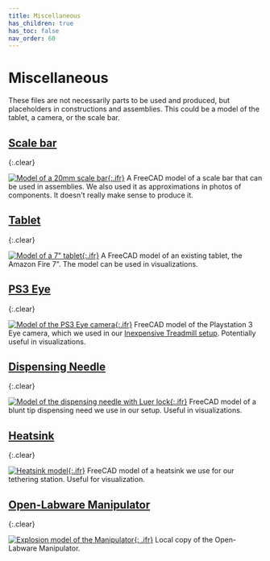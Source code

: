 ```yaml
---
title: Miscellaneous
has_children: true
has_toc: false
nav_order: 60
---
```


# Miscellaneous

These files are not necessarily parts to be used and produced, but placeholders in constructions and assemblies. This could be a model of the tablet, a camera, or the scale bar.

## [Scale bar]({{site.baseurl}}/miscellaneous/scale-bar)
{:.clear}

[![Model of a 20mm scale bar]({{site.baseurl}}/assets/img/Miscellaneous/Scale-Bar/Scale-Bar.png){:.ifr}]({{site.baseurl}}/miscellaneous/scale-bar)
A FreeCAD model of a scale bar that can be used in assemblies. We also used it as approximations in photos of components. It doesn't really make sense to produce it.

## [Tablet]({{site.baseurl}}/miscellaneous/tablet)
{:.clear}

[![Model of a 7" tablet]({{site.baseurl}}/assets/img/Miscellaneous/Tablet/FireTablet.png){:.ifr}]({{site.baseurl}}/miscellaneous/tablet)
A FreeCAD model of an existing tablet, the Amazon Fire  7". The model can be used in visualizations.

## [PS3 Eye]({{site.baseurl}}/miscellaneous/ps3-eye)
{:.clear}

[![Model of the PS3 Eye camera]({{site.baseurl}}/assets/img/Miscellaneous/PS3-Eye/PS3-Eye.png){:.ifr}]({{site.baseurl}}/miscellaneous/ps3-eye)
FreeCAD model of the Playstation 3 Eye camera, which we used in our [Inexpensive Treadmill setup]({{site.baseurl}}/inexpensive-treadmill). Potentially useful in visualizations.

## [Dispensing Needle]({{site.baseurl}}/miscellaneous/dispensing-needle)
{:.clear}

[![Model of the dispensing needle with Luer lock]({{site.baseurl}}/assets/img/Miscellaneous/Luer-Tether/Luer-Tether.png){:.ifr}]({{site.baseurl}}/miscellaneous/dispensing-needle)
FreeCAD model of a blunt tip dispensing need we use in our setup. Useful in visualizations.

## [Heatsink]({{site.baseurl}}/miscellaneous/heatsink)
{:.clear}

[![Heatsink model]({{site.baseurl}}/assets/img/Miscellaneous/Heatsink/Heatsink_90x90.png){:.ifr}]({{site.baseurl}}/miscellaneous/heatsink)
FreeCAD model of a heatsink we use for our tethering station. Useful for visualization.

## [Open-Labware Manipulator]({{site.baseurl}}/miscellaneous/openlabware-manipulator)
{:.clear}

[![Explosion model of the Manipulator]({{site.baseurl}}/assets/img/Miscellaneous/Open-Labware_Manipulator/linearstage.png){: .ifr}]({{site.baseurl}}/miscellaneous/openlabware-manipulator)
Local copy of the Open-Labware Manipulator. 